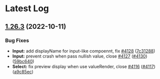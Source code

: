 # Latest Log 

## [1.26.3](https://github.com/alibaba-fusion/next/compare/1.26.2...1.26.3) (2022-10-11)


### Bug Fixes

* **Input:** add displayName for input-like compoennt, fix [#4128](https://github.com/alibaba-fusion/next/issues/4128) ([7c31288](https://github.com/alibaba-fusion/next/commit/7c31288))
* **Input:** prevent crash when pass nullish value, close [#4127](https://github.com/alibaba-fusion/next/issues/4127) ([#4130](https://github.com/alibaba-fusion/next/issues/4130)) ([59bc640](https://github.com/alibaba-fusion/next/commit/59bc640))
* **Select:** fix preview display when use valueRender, close [#4116](https://github.com/alibaba-fusion/next/issues/4116) ([#4117](https://github.com/alibaba-fusion/next/issues/4117)) ([a9c85ec](https://github.com/alibaba-fusion/next/commit/a9c85ec))


